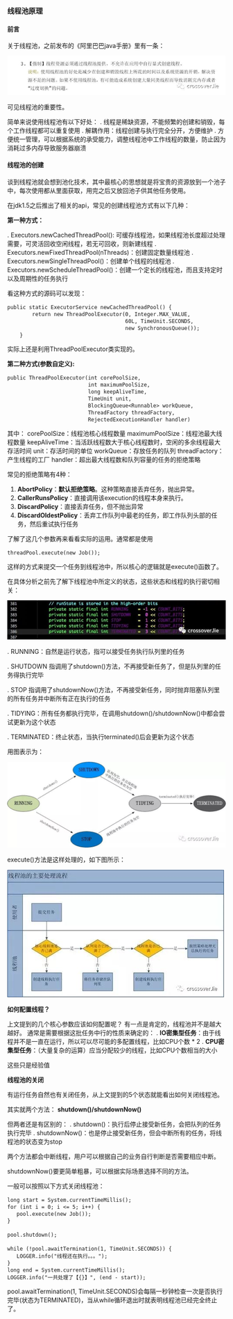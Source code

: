 ### 线程池原理

#### 前言
关于线程池，之前发布的《阿里巴巴java手册》里有一条：

![线程池](../image/201903300001.jpg)

可见线程池的重要性。

简单来说使用线程池有以下好处：
. 线程是稀缺资源，不能频繁的创建和销毁，每个工作线程都可以重复使用
. 解耦作用：线程创建与执行完全分开，方便维护
. 方便统一管理，可以根据系统的承受能力，调整线程池中工作线程的数量，防止因为消耗过多内存导致服务器崩溃

#### 线程池的创建
 
 谈到线程池就会想到池化技术，其中最核心的思想就是将宝贵的资源放到一个池子中，每次使用都从里面获取，用完之后又放回池子供其他任务使用。
 
 在jdk1.5之后推出了相关的api，常见的创建线程池方式有以下几种：
 
 **第一种方式：**
 
 . Executors.newCachedThreadPool(): 可缓存线程池，如果线程池长度超过处理需要，可灵活回收空闲线程，若无可回收，则新建线程
 . Executors.newFixedThreadPool(nThreads)：创建固定数量线程池
 . Executors.newSingleThreadPool()：创建单个线程的线程池
 . Executors.newScheduleThreadPool()：创建一个定长的线程池，而且支持定时以及周期性的任务执行
 
 看这种方式的源码可以发现：
 
 ```
 public static ExecutorService newCachedThreadPool() {
         return new ThreadPoolExecutor(0, Integer.MAX_VALUE,
                                       60L, TimeUnit.SECONDS,
                                       new SynchronousQueue());
     }
 ```
 
 实际上还是利用ThreadPoolExecutor类实现的。
 
**第二种方式(参数自定义):**

 ```
 public ThreadPoolExecutor(int corePoolSize,
                           int maximumPoolSize,
                           long keepAliveTime,
                           TimeUnit unit,
                           BlockingQueue<Runnable> workQueue,
                           ThreadFactory threadFactory,
                           RejectedExecutionHandler handler) 
 ```
 
 其中：
 corePoolSize：线程池核心线程数量
 maximumPoolSize：线程池最大线程数量
 keepAliveTime：当活跃线程数大于核心线程数时，空闲的多余线程最大存活时间
 unit：存活时间的单位
 workQueue：存放任务的队列
 threadFactory：产生线程的工厂
 handler：超出最大线程数和队列容量的任务的拒绝策略
 
 常见的拒绝策略有4种：
 1. **AbortPolicy**：**默认拒绝策略**。这种策略直接丢弃任务，抛出异常。
 2. **CallerRunsPolicy**：直接调用该execution的线程本身来执行。
 3. **DiscardPolicy**：直接丢弃任务，但不抛出异常
 4. **DiscardOldestPolicy**：丢弃工作队列中最老的任务，即工作队列头部的任务，然后重试执行任务
 
 了解了这几个参数再来看看实际的运用。通常都是使用
 
 ```
 threadPool.execute(new Job());
 ```
 
 这样的方式来提交一个任务到线程池中，所以核心的逻辑就是execute()函数了。
 
 在具体分析之前先了解下线程池中所定义的状态，这些状态和线程的执行密切相关：
 
 ![线程状态](../image/201904010001.jpg)
 
 . RUNNING：自然是运行状态，指可以接受任务执行队列里的任务
 
 . SHUTDOWN 指调用了shutdown()方法，不再接受新任务了，但是队列里的任务得执行完毕
 
 . STOP 指调用了shutdownNow()方法，不再接受新任务，同时抛弃阻塞队列里的所有任务并中断所有正在执行的任务
 
 . TIDYING：所有任务都执行完毕，在调用shutdown()/shutdownNow()中都会尝试更新为这个状态
 
 . TERMINATED：终止状态，当执行terminated()后会更新为这个状态
 
 用图表示为：
 
  ![线程状态流转图](../image/201904010002.jpg)
  
  execute()方法是这样处理的，如下图所示：
  
  ![线程状态流转图](../image/201904010003.jpg)
  
  **如何配置线程？**
  
  上文提到的几个核心参数应该如何配置呢？
  有一点是肯定的，线程池并不是越大越好。
  通常是需要根据这批任务中行的性质来确定的：
  . **IO密集型任务**：由于线程并不是一直在运行，所以可以尽可能的多配置线程，比如CPU个数 * 2
  . **CPU密集型任务**：（大量复杂的运算）应当分配较少的线程，比如CPU个数相当的大小
  
  这些只是经验值
  
  **线程池的关闭**
  
  有运行任务自然也有关闭任务，从上文提到的5个状态就能看出如何关闭线程池。
  
  其实就两个方法：
     **shutdown()/shutdownNow()**
     
  但两者还是有区别的：
  . shutdown()：执行后停止接受新任务，会把队列的任务执行完毕
  . shutdownNow()：也是停止接受新任务，但会中断所有的任务，将线程池的状态变为stop
  
  两个方法都会中断线程，用户可以根据自己的业务自行判断是否需要相应中断。
  
  shutdownNow()要更简单粗暴，可以根据实际场景选择不同的方法。
  
  一般可以按照以下方式关闭线程池：
  
  ```
  long start = System.currentTimeMillis();
  for (int i = 0; i <= 5; i++) {
     pool.execute(new Job());
  }
  
  pool.shutdown();
  
  while (!pool.awaitTermination(1, TimeUnit.SECONDS)) {
     LOGGER.info("线程还在执行。。。");
  }
  long end = System.currentTimeMillis();
  LOGGER.info("一共处理了【{}】", (end - start));
  ```
  
  pool.awaitTermination(1, TimeUnit.SECONDS)会每隔一秒钟检查一次是否执行完毕(状态为TERMINATED)，当从while循环退出时就表明线程池已经完全终止了。
  

  
  

  
  

 
 























